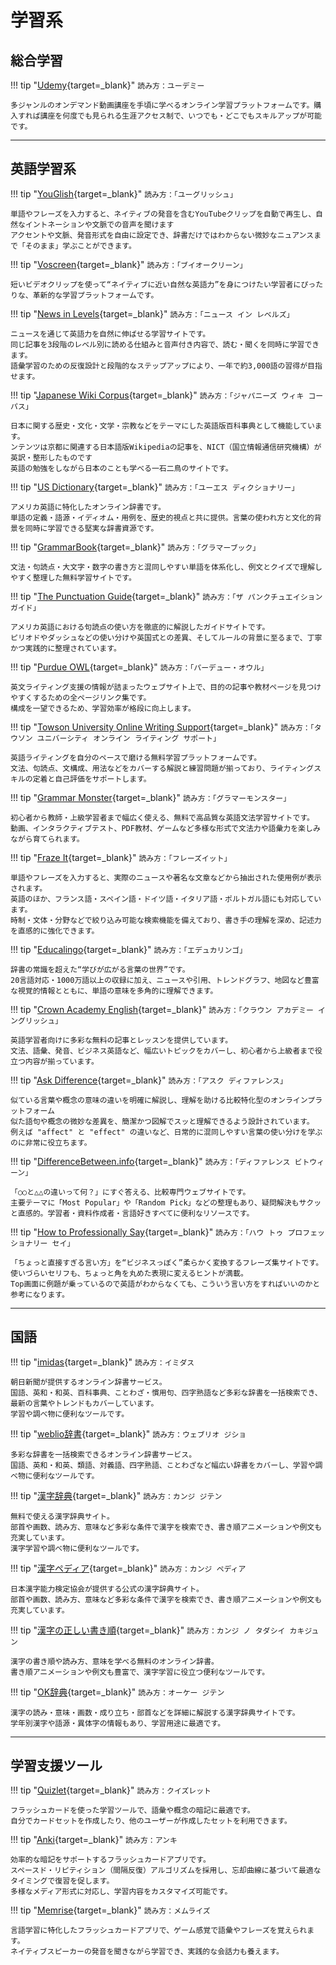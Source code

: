 # 学習系

## 総合学習

!!! tip "[Udemy](https://www.udemy.com/){target=_blank}"
    ```
    読み方：ユーデミー
    ```

    多ジャンルのオンデマンド動画講座を手頃に学べるオンライン学習プラットフォームです。購入すれば講座を何度でも見られる生涯アクセス制で、いつでも・どこでもスキルアップが可能です。

---

## 英語学習系

!!! tip "[YouGlish](https://youglish.com/){target=_blank}"
    ```
    読み方：「ユーグリッシュ」
    ```
      
    単語やフレーズを入力すると、ネイティブの発音を含むYouTubeクリップを自動で再生し、自然なイントネーションや文脈での音声を聞けます  
    アクセントや文脈、発音形式を自由に設定でき、辞書だけではわからない微妙なニュアンスまで「そのまま」学ぶことができます。

!!! tip "[Voscreen](https://www.voscreen.com/){target=_blank}"
    ```
    読み方：「ブイオークリーン」
    ```
      
    短いビデオクリップを使って“ネイティブに近い自然な英語力”を身につけたい学習者にぴったりな、革新的な学習プラットフォームです。

!!! tip "[News in Levels](https://www.newsinlevels.com/){target=_blank}"
    ```
    読み方：「ニュース イン レベルズ」
    ```
      
    ニュースを通じて英語力を自然に伸ばせる学習サイトです。  
    同じ記事を3段階のレベル別に読める仕組みと音声付き内容で、読む・聞くを同時に学習できます。  
    語彙学習のための反復設計と段階的なステップアップにより、一年で約3,000語の習得が目指せます。

!!! tip "[Japanese Wiki Corpus](https://www.japanese-wiki-corpus.org/){target=_blank}"
    ```
    読み方：「ジャパニーズ ウィキ コーパス」  
    ```
      
    日本に関する歴史・文化・文学・宗教などをテーマにした英語版百科事典として機能しています。  
    ンテンツは京都に関連する日本語版Wikipediaの記事を、NICT（国立情報通信研究機構）が英訳・整形したものです  
    英語の勉強をしながら日本のことも学べる一石二鳥のサイトです。

!!! tip "[US Dictionary](https://usdictionary.com/){target=_blank}"
    ```
    読み方：「ユーエス ディクショナリー」
    ```
      
    アメリカ英語に特化したオンライン辞書です。  
    単語の定義・語源・イディオム・用例を、歴史的視点と共に提供。言葉の使われ方と文化的背景を同時に学習できる堅実な辞書資源です。

!!! tip "[GrammarBook](https://www.grammarbook.com/english_rules.asp){target=_blank}"
    ```
    読み方：「グラマーブック」
    ```
      
    文法・句読点・大文字・数字の書き方と混同しやすい単語を体系化し、例文とクイズで理解しやすく整理した無料学習サイトです。  

!!! tip "[The Punctuation Guide](https://www.thepunctuationguide.com/index.html){target=_blank}"
    ```
    読み方：「ザ パンクチュエイション ガイド」
    ```
      
    アメリカ英語における句読点の使い方を徹底的に解説したガイドサイトです。  
    ピリオドやダッシュなどの使い分けや英国式との差異、そしてルールの背景に至るまで、丁寧かつ実践的に整理されています。

!!! tip "[Purdue OWL](https://owl.purdue.edu/site_map.html){target=_blank}"
    ```
    読み方：「パーデュー・オウル」
    ```
      
    英文ライティング支援の情報が詰まったウェブサイト上で、目的の記事や教材ページを見つけやすくするための全ページリンク集です。  
    構成を一望できるため、学習効率が格段に向上します。

!!! tip "[Towson University Online Writing Support](https://webapps.towson.edu/ows/index.asp){target=_blank}"
    ```
    読み方：「タウソン ユニバーシティ オンライン ライティング サポート」
    ```
      
    英語ライティングを自分のペースで磨ける無料学習プラットフォームです。  
    文法、句読点、文構成、用法などをカバーする解説と練習問題が揃っており、ライティングスキルの定着と自己評価をサポートします。

!!! tip "[Grammar Monster](https://www.grammar-monster.com/index.html){target=_blank}"
    ```
    読み方：「グラマーモンスター」
    ```
      
    初心者から教師・上級学習者まで幅広く使える、無料で高品質な英語文法学習サイトです。  
    動画、インタラクティブテスト、PDF教材、ゲームなど多様な形式で文法力や語彙力を楽しみながら育てられます。

!!! tip "[Fraze It](https://fraze.it/){target=_blank}"
    ```
    読み方：「フレーズイット」
    ```
      
    単語やフレーズを入力すると、実際のニュースや著名な文章などから抽出された使用例が表示されます。  
    英語のほか、フランス語・スペイン語・ドイツ語・イタリア語・ポルトガル語にも対応しています。  
    時制・文体・分野などで絞り込み可能な検索機能を備えており、書き手の理解を深め、記述力を直感的に強化できます。

!!! tip "[Educalingo](https://educalingo.com/en/dic-en){target=_blank}"
    ```
    読み方：「エデュカリンゴ」
    ```
      
    辞書の常識を超えた“学びが広がる言葉の世界”です。  
    20言語対応・1000万語以上の収録に加え、ニュースや引用、トレンドグラフ、地図など豊富な視覚的情報とともに、単語の意味を多角的に理解できます。

!!! tip "[Crown Academy English](https://www.crownacademyenglish.com/articles/){target=_blank}"
    ```
    読み方：「クラウン アカデミー イングリッシュ」
    ```
      
    英語学習者向けに多彩な無料の記事とレッスンを提供しています。  
    文法、語彙、発音、ビジネス英語など、幅広いトピックをカバーし、初心者から上級者まで役立つ内容が揃っています。

!!! tip "[Ask Difference](https://www.askdifference.com/){target=_blank}"
    ```
    読み方：「アスク ディファレンス」
    ```
      
    似ている言葉や概念の意味の違いを明確に解説し、理解を助ける比較特化型のオンラインプラットフォーム  
    似た語句や概念の微妙な差異を、簡潔かつ図解でスッと理解できるよう設計されています。  
    例えば "affect" と "effect" の違いなど、日常的に混同しやすい言葉の使い分けを学ぶのに非常に役立ちます。

!!! tip "[DifferenceBetween.info](https://www.differencebetween.info/){target=_blank}"
    ```
    読み方：「ディファレンス ビトウィーン」
    ```
      
    「○○と△△の違いって何？」にすぐ答える、比較専門ウェブサイトです。  
    主要テーマに「Most Popular」や「Random Pick」などの整理もあり、疑問解決もサクッと直感的。学習者・資料作成者・言語好きすべてに便利なリソースです。

!!! tip "[How to Professionally Say](https://howtoprofessionallysay.akashrajpurohit.com/){target=_blank}"
    ```
    読み方：「ハウ トゥ プロフェッショナリー セイ」  
    ```
      
    「ちょっと直接すぎる言い方」を“ビジネスっぽく”柔らかく変換するフレーズ集サイトです。  
    使いづらいセリフも、ちょっと角を丸めた表現に変えるヒントが満載。  
    Top画面に例題が乗っているので英語がわからなくても、こういう言い方をすればいいのかと参考になります。

---

## 国語

!!! tip "[imidas](https://imidas.jp/){target=_blank}"
    ```
    読み方：イミダス
    ```

    朝日新聞が提供するオンライン辞書サービス。  
    国語、英和・和英、百科事典、ことわざ・慣用句、四字熟語など多彩な辞書を一括検索でき、最新の言葉やトレンドもカバーしています。  
    学習や調べ物に便利なツールです。

!!! tip "[weblio辞書](https://www.weblio.jp/){target=_blank}"
    ```
    読み方：ウェブリオ ジショ
    ```

    多彩な辞書を一括検索できるオンライン辞書サービス。  
    国語、英和・和英、類語、対義語、四字熟語、ことわざなど幅広い辞書をカバーし、学習や調べ物に便利なツールです。

!!! tip "[漢字辞典](https://kanji.jitenon.jp/){target=_blank}"
    ```
    読み方：カンジ ジテン
    ```

    無料で使える漢字辞典サイト。  
    部首や画数、読み方、意味など多彩な条件で漢字を検索でき、書き順アニメーションや例文も充実しています。  
    漢字学習や調べ物に便利なツールです。

!!! tip "[漢字ペディア](https://www.kanjipedia.jp/){target=_blank}"
    ```
    読み方：カンジ ペディア
    ```

    日本漢字能力検定協会が提供する公式の漢字辞典サイト。
    部首や画数、読み方、意味など多彩な条件で漢字を検索でき、書き順アニメーションや例文も充実しています。

!!! tip "[漢字の正しい書き順](https://www.kakijun.jp/){target=_blank}"
    ```
    読み方：カンジ ノ タダシイ カキジュン
    ```

    漢字の書き順や読み方、意味を学べる無料のオンライン辞書。  
    書き順アニメーションや例文も豊富で、漢字学習に役立つ便利なツールです。

!!! tip "[OK辞典](https://okjiten.jp/){target=_blank}"
    ```
    読み方：オーケー ジテン
    ```

    漢字の読み・意味・画数・成り立ち・部首などを詳細に解説する漢字辞典サイトです。
    学年別漢字や語源・異体字の情報もあり、学習用途に最適です。

---

## 学習支援ツール

!!! tip "[Quizlet](https://quizlet.com/ja){target=_blank}"
    ```
    読み方：クイズレット
    ```

    フラッシュカードを使った学習ツールで、語彙や概念の暗記に最適です。
    自分でカードセットを作成したり、他のユーザーが作成したセットを利用できます。

!!! tip "[Anki](https://apps.ankiweb.net/){target=_blank}"
    ```
    読み方：アンキ
    ```

    効率的な暗記をサポートするフラッシュカードアプリです。  
    スペースド・リピティション（間隔反復）アルゴリズムを採用し、忘却曲線に基づいて最適なタイミングで復習を促します。  
    多様なメディア形式に対応し、学習内容をカスタマイズ可能です。

!!! tip "[Memrise](https://www.memrise.com/){target=_blank}"
    ```
    読み方：メムライズ
    ```

    言語学習に特化したフラッシュカードアプリで、ゲーム感覚で語彙やフレーズを覚えられます。  
    ネイティブスピーカーの発音を聞きながら学習でき、実践的な会話力も養えます。

